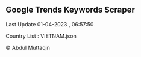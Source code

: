 

## Google Trends Keywords Scraper 
 
Last Update 01-04-2023 , 06:57:50

Country List :
VIETNAM.json



© Abdul Muttaqin 
